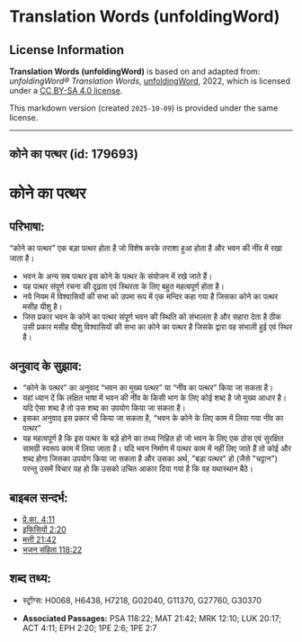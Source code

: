 # Translation Words (unfoldingWord)

## License Information

**Translation Words (unfoldingWord)** is based on and adapted from: _unfoldingWord® Translation Words_, [unfoldingWord](https://unfoldingword.org/utw), 2022, which is licensed under a [CC BY-SA 4.0 license](https://creativecommons.org/licenses/by-sa/4.0/legalcode.en).

This markdown version (created `2025-10-09`) is provided under the same license.



--------------------------------

## कोने का पत्थर (id: 179693)

कोने का पत्थर
=============

परिभाषा:
--------

“कोने का पत्थर” एक बड़ा पत्थर होता है जो विशेष करके तराशा हुआ होता है और भवन की नींव में रखा जाता है।

* भवन के अन्य सब पत्थर इस कोने के पत्थर के संयोजन में रखे जाते हैं।
* यह पत्थर संपूर्ण रचना की दृढ़ता एवं स्थिरता के लिए बहुत महत्वपूर्ण होता है।
* नये नियम में विश्वासियों की सभा को उपमा रूप में एक मन्दिर कहा गया है जिसका कोने का पत्थर मसीह यीशु है।
* जिस प्रकार भवन के कोने का पत्थर संपूर्ण भवन की स्थिति को संभालता है और सहारा देता है ठीक उसी प्रकार मसीह यीशु विश्वासियों की सभा का कोने का पत्थर है जिसके द्वारा वह संभाली हुई एवं स्थिर है।

अनुवाद के सुझाव:
----------------

* “कोने के पत्थर” का अनुवाद “भवन का मुख्य पत्थर” या “नींव का पत्थर” किया जा सकता है।
* यहां ध्यान दें कि लक्षित भाषा में भवन की नींव के किसी भाग के लिए कोई शब्द है जो मुख्य आधार है। यदि ऐसा शब्द है तो उस शब्द का उपयोग किया जा सकता है।
* इसका अनुवाद इस प्रकार भी किया जा सकता है, “भवन के कोने के लिए काम में लिया गया नींव का पत्थर”
* यह महत्वपूर्ण है कि इस पत्थर के बड़े होने का तथ्य निहित हो जो भवन के लिए एक ठोस एवं सुरक्षित सामग्री स्वरूप काम में लिया जाता है। यदि भवन निर्माण में पत्थर काम में नहीं लिए जाते हैं तो कोई और शब्द होगा जिसका उपयोग किया जा सकता है और उसका अर्थ, "बड़ा पत्थर" हो (जैसे "चट्टान") परन्तु उसमें विचार यह हो कि उसको उचित आकार दिया गया है कि वह यथास्थान बैठे।

बाइबल सन्दर्भ:
--------------

* [प्रे.का. 4:11](https://ref.ly/Acts4:11)
* [इफिसियों 2:20](https://ref.ly/Eph2:20)
* [मत्ती 21:42](https://ref.ly/Matt21:42)
* [भजन संहिता 118:22](rc://*/tn/help/psa/118/022)

शब्द तथ्य:
----------

* स्ट्रोंग्स: H0068, H6438, H7218, G02040, G11370, G27760, G30370

* **Associated Passages:** PSA 118:22; MAT 21:42; MRK 12:10; LUK 20:17; ACT 4:11; EPH 2:20; 1PE 2:6; 1PE 2:7

